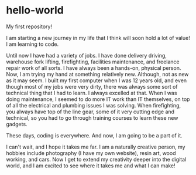 # hello-world
My first repository!

I am starting a new journey in my life that I think will soon hold a lot of value! I am learning to code.

Until now I have had a variety of jobs. I have done delivery driving, warehouse fork lifting, firefighting, facilities  maintenance, and freelance repair work of all sorts. 
I have always been a hands-on, physical person. Now, I am trying my hand at something relatively new. Although, not as new as it may seem. 
I built my first computer when I was 12 years old, and even though most of my jobs were very dirty, there was always some sort of technical thing that I had to learn. I always excelled at that. When I was doing maintenance, I seemed to do more IT work than IT themselves, on top of all the electrical and plumbing issues I was solving. When firefighting, you always have top of the line gear, some of it very cutting edge and technical, so you had to go through training courses to learn these new gadgets. 

These days, coding is everywhere. 
And now, I am going to be a part of it. 

I can't wait, and I hope it takes me far. I am a naturally creative person, my hobbies include photography (I have my own website), resin art, wood working, and cars. Now I get to extend my creativity deeper into the digital world, and I am excited to see where it takes me and what I can make!

